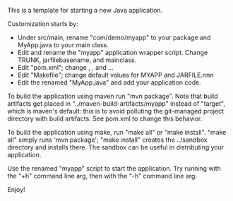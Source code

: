 This is a template for starting a new Java application.

Customization starts by:

- Under src/main, rename "com/demo/myapp" to your package and MyApp.java to your main class.
- Edit and rename the "myapp" application wrapper script. Change TRUNK, jarfilebasename, and mainclass.
- Edit "pom.xml"; change <project><groupId>, <project><artifactId>, <properties><trunk> and ..<manifest><mainClass>.
- Edit "Makefile"; change default values for MYAPP and JARFILE.nnn
- Edit the renamed "MyApp.java" and add your application code.

To build the application using maven run "mvn package". 
Note that build artifacts get placed in "../maven-build-artifacts/myapp"
instead of "target", which is maven's default: this is to avoid polluting 
the git-managed project directory with build artifacts. 
See pom.xml to change this behavior.

To build the application using make, run "make all" or "make install". "make all"
simply runs 'mvn package'; "make install" creates the ../sandbox directory and
installs there. The sandbox can be useful in distributing your application.

Use the renamed "myapp" script to start the application. 
Try running with the "+h" command line arg, then with the "-h" command line arg.

Enjoy!
